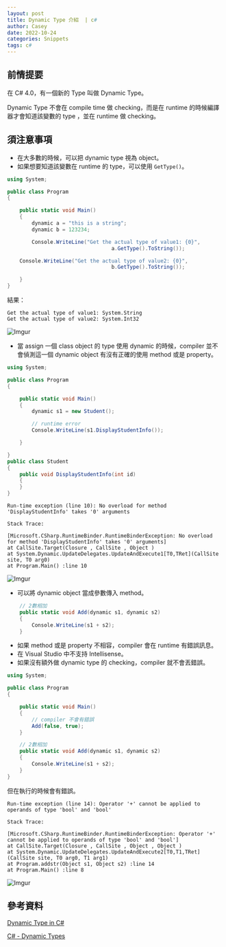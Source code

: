 ```yaml
---
layout: post
title: Dynamic Type 介紹  | c#
author: Casey
date: 2022-10-24
categories: Snippets
tags: c#
---
```


## 前情提要

在 C# 4.0，有一個新的 Type 叫做 Dynamic Type。

Dynamic Type 不會在 compile time 做 checking，而是在 runtime 的時候編譯器才會知道該變數的 type ，並在 runtime 做 checking。

## 須注意事項

- 在大多數的時候，可以把 dynamic type 視為 object。
- 如果想要知道該變數在 runtime 的 type，可以使用 `GetType()`。

```csharp
using System;

public class Program
{

	public static void Main()
	{
		dynamic a = "this is a string";
		dynamic b = 123234;

		Console.WriteLine("Get the actual type of value1: {0}",
                                  a.GetType().ToString());

    Console.WriteLine("Get the actual type of value2: {0}",
                                  b.GetType().ToString());

	}
}
```

結果：

```
Get the actual type of value1: System.String
Get the actual type of value2: System.Int32
```

![Imgur](https://i.imgur.com/GdwesQY.png)

- 當 assign 一個 class object 的 type 使用 dynamic 的時候，compiler 並不會偵測這一個 dynamic object 有沒有正確的使用 method 或是 property。

```c#
using System;

public class Program
{

	public static void Main()
	{
		dynamic s1 = new Student();

		// runtime error
		Console.WriteLine(s1.DisplayStudentInfo());

	}

}
public class Student
{
    public void DisplayStudentInfo(int id)
    {
    }
}
```

```
Run-time exception (line 10): No overload for method 'DisplayStudentInfo' takes '0' arguments

Stack Trace:

[Microsoft.CSharp.RuntimeBinder.RuntimeBinderException: No overload for method 'DisplayStudentInfo' takes '0' arguments]
at CallSite.Target(Closure , CallSite , Object )
at System.Dynamic.UpdateDelegates.UpdateAndExecute1[T0,TRet](CallSite site, T0 arg0)
at Program.Main() :line 10
```

![Imgur](https://i.imgur.com/myCsp1I.png)

- 可以將 dynamic object 當成參數傳入 method。

```c#
	// 2數相加
    public static void Add(dynamic s1, dynamic s2)
    {
        Console.WriteLine(s1 + s2);
    }
```

- 如果 method 或是 property 不相容，compiler 會在 runtime 有錯誤訊息。
- 在 Visual Studio 中不支持 Intellisense。
- 如果沒有額外做 dynamic type 的 checking，compiler 就不會丟錯誤。

```csharp
using System;

public class Program
{

	public static void Main()
	{
		// compiler 不會有錯誤
		Add(false, true);
	}

	// 2數相加
    public static void Add(dynamic s1, dynamic s2)
    {
        Console.WriteLine(s1 + s2);
    }
}
```

但在執行的時候會有錯誤。

```
Run-time exception (line 14): Operator '+' cannot be applied to operands of type 'bool' and 'bool'

Stack Trace:

[Microsoft.CSharp.RuntimeBinder.RuntimeBinderException: Operator '+' cannot be applied to operands of type 'bool' and 'bool']
at CallSite.Target(Closure , CallSite , Object , Object )
at System.Dynamic.UpdateDelegates.UpdateAndExecute2[T0,T1,TRet](CallSite site, T0 arg0, T1 arg1)
at Program.addstr(Object s1, Object s2) :line 14
at Program.Main() :line 8
```

![Imgur](https://i.imgur.com/LH0rNbV.png)

## 參考資料

[Dynamic Type in C#](https://www.geeksforgeeks.org/dynamic-type-in-c-sharp/)

[C# - Dynamic Types](https://www.tutorialsteacher.com/csharp/csharp-dynamic-type)
